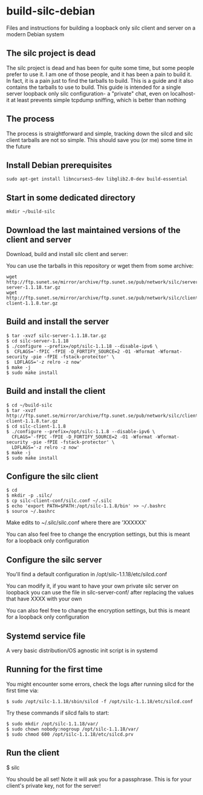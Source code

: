 # build-silc-debian
Files and instructions for building a loopback only silc client and server on a modern Debian system

## The silc project is dead

The silc project is dead and has been for quite some time, but some people prefer to use it. I am one of those people, and it has been a pain to build it. In fact, it is a pain just to find the tarballs to build. This is a guide and it also contains the tarballs to use to build. This guide is intended for a single server loopback only silc configuration- a "private" chat, even on localhost- it at least prevents simple tcpdump sniffing, which is better than nothing

## The process

The process is straightforward and simple, tracking down the silcd and silc client tarballs are not so simple. This should save you (or me) some time in the future

## Install Debian prerequisites

```
sudo apt-get install libncurses5-dev libglib2.0-dev build-essential
```

## Start in some dedicated directory

```
mkdir ~/build-silc
```


## Download the last maintained versions of the client and server

Download, build and install silc client and server:

You can use the tarballs in this repository or wget them from some archive:

```
wget http://ftp.sunet.se/mirror/archive/ftp.sunet.se/pub/network/silc/server/sources/silc-server-1.1.18.tar.gz
wget http://ftp.sunet.se/mirror/archive/ftp.sunet.se/pub/network/silc/client/sources/silc-client-1.1.8.tar.gz
```

## Build and install the server

```
$ tar -xvzf silc-server-1.1.18.tar.gz
$ cd silc-server-1.1.18
$ ./configure --prefix=/opt/silc-1.1.18 --disable-ipv6 \
$  CFLAGS='-fPIC -fPIE -D_FORTIFY_SOURCE=2 -O1 -Wformat -Wformat-security -pie -fPIE -fstack-protector' \
$  LDFLAGS='-z relro -z now'
$ make -j
$ sudo make install
```

## Build and install the client

```
$ cd ~/build-silc
$ tar -xvzf http://ftp.sunet.se/mirror/archive/ftp.sunet.se/pub/network/silc/client/sources/silc-client-1.1.8.tar.gz
$ cd silc-client-1.1.8
$ ./configure --prefix=/opt/silc-1.1.8 --disable-ipv6 \
  CFLAGS='-fPIC -fPIE -D_FORTIFY_SOURCE=2 -O1 -Wformat -Wformat-security -pie -fPIE -fstack-protector' \
  LDFLAGS='-z relro -z now'
$ make -j
$ sudo make install
```

## Configure the silc client

```
$ cd
$ mkdir -p .silc/
$ cp silc-client-conf/silc.conf ~/.silc
$ echo 'export PATH=$PATH:/opt/silc-1.1.8/bin' >> ~/.bashrc
$ source ~/.bashrc
```

Make edits to ~/.silc/silc.conf where there are 'XXXXXX'

You can also feel free to change the encryption settings, but this is meant for a loopback only configuration

## Configure the silc server

You'll find a default configuration in /opt/silc-1.1.18/etc/silcd.conf

You can modify it, if you want to have your own private silc server on loopback you can use the file in silc-server-conf/ after replacing the values that have XXXX with your own

You can also feel free to change the encryption settings, but this is meant for a loopback only configuration

## Systemd service file

A very basic distribution/OS agnostic init script is in systemd

## Running for the first time

You might encounter some errors, check the logs after running silcd for the first time via:

```
$ sudo /opt/silc-1.1.18/sbin/silcd -f /opt/silc-1.1.18/etc/silcd.conf
```

Try these commands if silcd fails to start:

```
$ sudo mkdir /opt/silc-1.1.18/var/
$ sudo chown nobody:nogroup /opt/silc-1.1.18/var/
$ sudo chmod 600 /opt/silc-1.1.18/etc/silcd.prv
```

## Run the client

$ silc

You should be all set! Note it will ask you for a passphrase. This is for your client's private key, not for the server!
